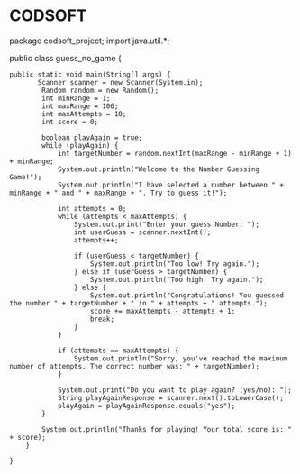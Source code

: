 # CODSOFT
package codsoft_project;
import java.util.*;

public class guess_no_game {

	public static void main(String[] args) {
		   Scanner scanner = new Scanner(System.in);
	        Random random = new Random();
	        int minRange = 1;
	        int maxRange = 100;
	        int maxAttempts = 10;
	        int score = 0;

	        boolean playAgain = true;
	        while (playAgain) {
	            int targetNumber = random.nextInt(maxRange - minRange + 1) + minRange;
	            System.out.println("Welcome to the Number Guessing Game!");
	            System.out.println("I have selected a number between " + minRange + " and " + maxRange + ". Try to guess it!");

	            int attempts = 0;
	            while (attempts < maxAttempts) {
	                System.out.print("Enter your guess Number: ");
	                int userGuess = scanner.nextInt();
	                attempts++;

	                if (userGuess < targetNumber) {
	                    System.out.println("Too low! Try again.");
	                } else if (userGuess > targetNumber) {
	                    System.out.println("Too high! Try again.");
	                } else {
	                    System.out.println("Congratulations! You guessed the number " + targetNumber + " in " + attempts + " attempts.");
	                    score += maxAttempts - attempts + 1;
	                    break;
	                }
	            }

	            if (attempts == maxAttempts) {
	                System.out.println("Sorry, you've reached the maximum number of attempts. The correct number was: " + targetNumber);
	            }

	            System.out.print("Do you want to play again? (yes/no): ");
	            String playAgainResponse = scanner.next().toLowerCase();
	            playAgain = playAgainResponse.equals("yes");
	        }

	        System.out.println("Thanks for playing! Your total score is: " + score);
	    }		

	}

